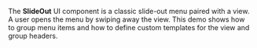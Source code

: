 The **SlideOut** UI component is&nbsp;a&nbsp;classic slide-out menu paired with a&nbsp;view. A&nbsp;user opens the menu by&nbsp;swiping away the view. This demo shows how to&nbsp;group menu items and how to&nbsp;define custom templates for the view and group headers.